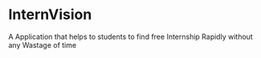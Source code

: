 # InternVision
A Application that helps to students to find free Internship Rapidly without any Wastage of time
